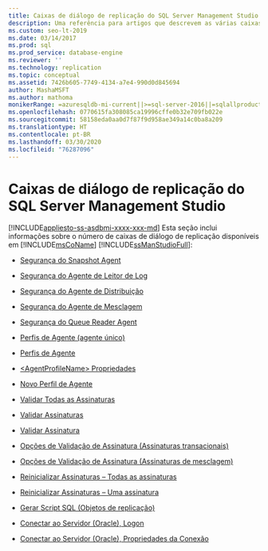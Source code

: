 ```yaml
---
title: Caixas de diálogo de replicação do SQL Server Management Studio
description: Uma referência para artigos que descrevem as várias caixas de diálogo para replicação no SQL Server Management Studio.
ms.custom: seo-lt-2019
ms.date: 03/14/2017
ms.prod: sql
ms.prod_service: database-engine
ms.reviewer: ''
ms.technology: replication
ms.topic: conceptual
ms.assetid: 7426b605-7749-4134-a7e4-990d0d845694
author: MashaMSFT
ms.author: mathoma
monikerRange: =azuresqldb-mi-current||>=sql-server-2016||=sqlallproducts-allversions
ms.openlocfilehash: 0770615fa308085ca19996cffe0b32e709fb022e
ms.sourcegitcommit: 58158eda0aa0d7f87f9d958ae349a14c0ba8a209
ms.translationtype: HT
ms.contentlocale: pt-BR
ms.lasthandoff: 03/30/2020
ms.locfileid: "76287096"
---
```

# <a name="sql-server-management-studio-replication-dialog-boxes"></a>Caixas de diálogo de replicação do SQL Server Management Studio
[!INCLUDE[appliesto-ss-asdbmi-xxxx-xxx-md](../../includes/appliesto-ss-asdbmi-xxxx-xxx-md.md)]
  Esta seção inclui informações sobre o número de caixas de diálogo de replicação disponíveis em [!INCLUDE[msCoName](../../includes/msconame-md.md)] [!INCLUDE[ssManStudioFull](../../includes/ssmanstudiofull-md.md)]:  
  
-   [Segurança do Snapshot Agent](../../relational-databases/replication/snapshot-agent-security.md)  
  
-   [Segurança do Agente de Leitor de Log](../../relational-databases/replication/log-reader-agent-security.md)  
  
-   [Segurança do Agente de Distribuição](../../relational-databases/replication/distribution-agent-security.md)  
  
-   [Segurança do Agente de Mesclagem](../../relational-databases/replication/merge-agent-security.md)  
  
-   [Segurança do Queue Reader Agent](../../relational-databases/replication/queue-reader-agent-security.md)  
  
-   [Perfis de Agente &#40;agente único&#41;](../../relational-databases/replication/agent-profiles-single-agent.md)  
  
-   [Perfis de Agente](../../relational-databases/replication/agent-profiles.md)  
  
-   [&#60;AgentProfileName&#62; Propriedades](../../relational-databases/replication/agentprofilename-properties.md)  
  
-   [Novo Perfil de Agente](../../relational-databases/replication/new-agent-profile.md)  
  
-   [Validar Todas as Assinaturas](../../relational-databases/replication/validate-all-subscriptions.md)  
  
-   [Validar Assinaturas](../../relational-databases/replication/validate-subscriptions.md)  
  
-   [Validar Assinatura](../../relational-databases/replication/validate-subscription.md)  
  
-   [Opções de Validação de Assinatura &#40;Assinaturas transacionais&#41;](../../relational-databases/replication/subscription-validation-options-transactional-subscriptions.md)  
  
-   [Opções de Validação de Assinatura &#40;Assinaturas de mesclagem&#41;](../../relational-databases/replication/subscription-validation-options-merge-subscriptions.md)  
  
-   [Reinicializar Assinaturas – Todas as assinaturas](../../relational-databases/replication/reinitialize-subscription-s-all-subscriptions.md)  
  
-   [Reinicializar Assinaturas – Uma assinatura](../../relational-databases/replication/reinitialize-subscription-s-one-subscription.md)  
  
-   [Gerar Script SQL &#40;Objetos de replicação&#41;](../../relational-databases/replication/generate-sql-script-replication-objects.md)  
  
-   [Conectar ao Servidor &#40;Oracle&#41;, Logon](../../relational-databases/replication/connect-to-server-oracle-login.md)  
  
-   [Conectar ao Servidor &#40;Oracle&#41;, Propriedades da Conexão](../../relational-databases/replication/connect-to-server-oracle-connection-properties.md)  
  
  
